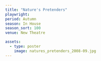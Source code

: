 ```yaml
---
title: "Nature's Pretenders"
playwright:
period: Autumn
season: In House
season_sort: 100
venue: New Theatre

assets:
  - type: poster
    image: natures_pretenders_2008-09.jpg
---
```

